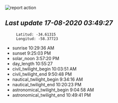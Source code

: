 ![report action](https://github.com/matiasz8/actions-for-reports/workflows/report%20action/badge.svg?branch=develop) 


## *****Last update 17-08-2020 03:49:27*****



		 Latitud: -34.61315
		 Longitud: -58.37723

 - sunrise 	 10:29:36 AM
 - sunset 	 9:25:03 PM
 - solar_noon 	 3:57:20 PM
 - day_length 	 10:55:27
 - civil_twilight_begin 	 10:03:51 AM
 - civil_twilight_end 	 9:50:48 PM
 - nautical_twilight_begin 	 9:34:16 AM
 - nautical_twilight_end 	 10:20:23 PM
 - astronomical_twilight_begin 	 9:04:58 AM
 - astronomical_twilight_end 	 10:49:41 PM
